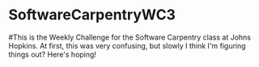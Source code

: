 # SoftwareCarpentryWC3
#This is the Weekly Challenge for the Software Carpentry class at Johns Hopkins. At first, this was very confusing, but slowly I think I'm figuring things out? Here's hoping!

